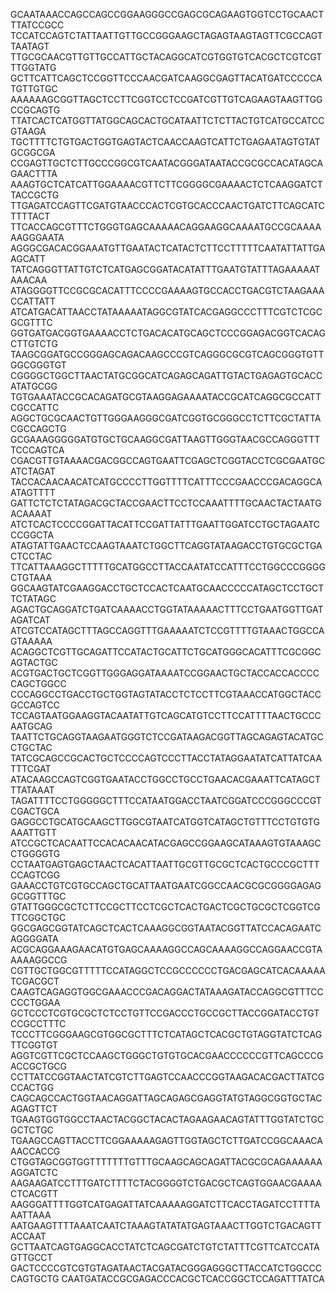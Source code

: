 GCAATAAACCAGCCAGCCGGAAGGGCCGAGCGCAGAAGTGGTCCTGCAACTTTATCCGCC
TCCATCCAGTCTATTAATTGTTGCCGGGAAGCTAGAGTAAGTAGTTCGCCAGTTAATAGT
TTGCGCAACGTTGTTGCCATTGCTACAGGCATCGTGGTGTCACGCTCGTCGTTTGGTATG
GCTTCATTCAGCTCCGGTTCCCAACGATCAAGGCGAGTTACATGATCCCCCATGTTGTGC
AAAAAAGCGGTTAGCTCCTTCGGTCCTCCGATCGTTGTCAGAAGTAAGTTGGCCGCAGTG
TTATCACTCATGGTTATGGCAGCACTGCATAATTCTCTTACTGTCATGCCATCCGTAAGA
TGCTTTTCTGTGACTGGTGAGTACTCAACCAAGTCATTCTGAGAATAGTGTATGCGGCGA
CCGAGTTGCTCTTGCCCGGCGTCAATACGGGATAATACCGCGCCACATAGCAGAACTTTA
AAAGTGCTCATCATTGGAAAACGTTCTTCGGGGCGAAAACTCTCAAGGATCTTACCGCTG
TTGAGATCCAGTTCGATGTAACCCACTCGTGCACCCAACTGATCTTCAGCATCTTTTACT
TTCACCAGCGTTTCTGGGTGAGCAAAAACAGGAAGGCAAAATGCCGCAAAAAAGGGAATA
AGGGCGACACGGAAATGTTGAATACTCATACTCTTCCTTTTTCAATATTATTGAAGCATT
TATCAGGGTTATTGTCTCATGAGCGGATACATATTTGAATGTATTTAGAAAAATAAACAA
ATAGGGGTTCCGCGCACATTTCCCCGAAAAGTGCCACCTGACGTCTAAGAAACCATTATT
ATCATGACATTAACCTATAAAAATAGGCGTATCACGAGGCCCTTTCGTCTCGCGCGTTTC
GGTGATGACGGTGAAAACCTCTGACACATGCAGCTCCCGGAGACGGTCACAGCTTGTCTG
TAAGCGGATGCCGGGAGCAGACAAGCCCGTCAGGGCGCGTCAGCGGGTGTTGGCGGGTGT
CGGGGCTGGCTTAACTATGCGGCATCAGAGCAGATTGTACTGAGAGTGCACCATATGCGG
TGTGAAATACCGCACAGATGCGTAAGGAGAAAATACCGCATCAGGCGCCATTCGCCATTC
AGGCTGCGCAACTGTTGGGAAGGGCGATCGGTGCGGGCCTCTTCGCTATTACGCCAGCTG
GCGAAAGGGGGATGTGCTGCAAGGCGATTAAGTTGGGTAACGCCAGGGTTTTCCCAGTCA
CGACGTTGTAAAACGACGGCCAGTGAATTCGAGCTCGGTACCTCGCGAATGCATCTAGAT
TACCACAACAACATCATGCCCCTTGGTTTTCATTTCCCGAACCCGACAGGCAATAGTTTT
GATTCTCTCTATAGACGCTACCGAACTTCCTCCAAATTTTGCAACTACTAATGACAAAAT
ATCTCACTCCCCGGATTACATTCCGATTATTTGAATTGGATCCTGCTAGAATCCCGGCTA
ATAGTATTGAACTCCAAGTAAATCTGGCTTCAGGTATAAGACCTGTGCGCTGACTCCTAC
TTCATTAAAGGCTTTTTGCATGGCCTTACCAATATCCATTTCCTGGCCCGGGGCTGTAAA
GGCAAGTATCGAAGGACCTGCTCCACTCAATGCAACCCCCATAGCTCCTGCTTCTATAGC
AGACTGCAGGATCTGATCAAAACCTGGTATAAAAACTTTCCTGAATGGTTGATAGATCAT
ATCGTCCATAGCTTTAGCCAGGTTTGAAAAATCTCCGTTTTGTAAACTGGCCAGTAAAAA
ACAGGCTCGTTGCAGATTCCATACTGCATTCTGCATGGGCACATTTCGCGGCAGTACTGC
ACGTGACTGCTCGGTTGGGAGGATAAAATCCGGAACTGCTACCACCACCCCCAGCTGGCC
CCCAGGCCTGACCTGCTGGTAGTATACCTCTCCTTCGTAAACCATGGCTACCGCCAGTCC
TCCAGTAATGGAAGGTACAATATTGTCAGCATGTCCTTCCATTTTAACTGCCCAATGCAG
TAATTCTGCAGGTAAGAATGGGTCTCCGATAAGACGGTTAGCAGAGTACATGCCTGCTAC
TATCGCAGCCGCACTGCTCCCCAGTCCCTTACCTATAGGAATATCATTATCAATTTCGAT
ATACAAGCCAGTCGGTGAATACCTGGCCTGCCTGAACACGAAATTCATAGCTTTATAAAT
TAGATTTTCCTGGGGGCTTTCCATAATGGACCTAATCGGATCCCGGGCCCGTCGACTGCA
GAGGCCTGCATGCAAGCTTGGCGTAATCATGGTCATAGCTGTTTCCTGTGTGAAATTGTT
ATCCGCTCACAATTCCACACAACATACGAGCCGGAAGCATAAAGTGTAAAGCCTGGGGTG
CCTAATGAGTGAGCTAACTCACATTAATTGCGTTGCGCTCACTGCCCGCTTTCCAGTCGG
GAAACCTGTCGTGCCAGCTGCATTAATGAATCGGCCAACGCGCGGGGAGAGGCGGTTTGC
GTATTGGGCGCTCTTCCGCTTCCTCGCTCACTGACTCGCTGCGCTCGGTCGTTCGGCTGC
GGCGAGCGGTATCAGCTCACTCAAAGGCGGTAATACGGTTATCCACAGAATCAGGGGATA
ACGCAGGAAAGAACATGTGAGCAAAAGGCCAGCAAAAGGCCAGGAACCGTAAAAAGGCCG
CGTTGCTGGCGTTTTTCCATAGGCTCCGCCCCCCTGACGAGCATCACAAAAATCGACGCT
CAAGTCAGAGGTGGCGAAACCCGACAGGACTATAAAGATACCAGGCGTTTCCCCCTGGAA
GCTCCCTCGTGCGCTCTCCTGTTCCGACCCTGCCGCTTACCGGATACCTGTCCGCCTTTC
TCCCTTCGGGAAGCGTGGCGCTTTCTCATAGCTCACGCTGTAGGTATCTCAGTTCGGTGT
AGGTCGTTCGCTCCAAGCTGGGCTGTGTGCACGAACCCCCCGTTCAGCCCGACCGCTGCG
CCTTATCCGGTAACTATCGTCTTGAGTCCAACCCGGTAAGACACGACTTATCGCCACTGG
CAGCAGCCACTGGTAACAGGATTAGCAGAGCGAGGTATGTAGGCGGTGCTACAGAGTTCT
TGAAGTGGTGGCCTAACTACGGCTACACTAGAAGAACAGTATTTGGTATCTGCGCTCTGC
TGAAGCCAGTTACCTTCGGAAAAAGAGTTGGTAGCTCTTGATCCGGCAAACAAACCACCG
CTGGTAGCGGTGGTTTTTTTGTTTGCAAGCAGCAGATTACGCGCAGAAAAAAAGGATCTC
AAGAAGATCCTTTGATCTTTTCTACGGGGTCTGACGCTCAGTGGAACGAAAACTCACGTT
AAGGGATTTTGGTCATGAGATTATCAAAAAGGATCTTCACCTAGATCCTTTTAAATTAAA
AATGAAGTTTTAAATCAATCTAAAGTATATATGAGTAAACTTGGTCTGACAGTTACCAAT
GCTTAATCAGTGAGGCACCTATCTCAGCGATCTGTCTATTTCGTTCATCCATAGTTGCCT
GACTCCCCGTCGTGTAGATAACTACGATACGGGAGGGCTTACCATCTGGCCCCAGTGCTG
CAATGATACCGCGAGACCCACGCTCACCGGCTCCAGATTTATCA